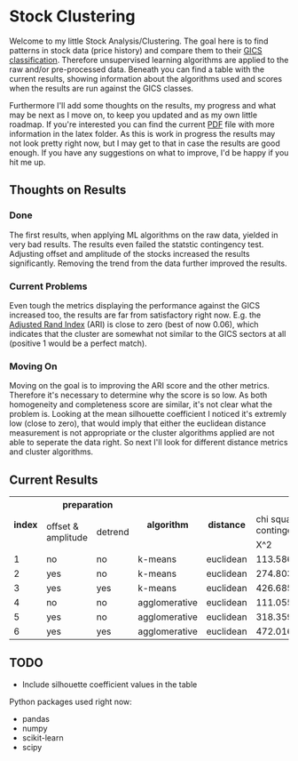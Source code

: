 # Stock Clustering

Welcome to my little Stock Analysis/Clustering. The goal here is to find patterns in stock data (price history) and compare them to their [GICS classification](https://en.wikipedia.org/wiki/Global_Industry_Classification_Standard). Therefore unsupervised learning algorithms are applied to the raw and/or pre-processed data. Beneath you can find a table with the current results, showing information about the algorithms used and scores when the results are run against the GICS classes.

Furthermore I'll add some thoughts on the results, my progress and what may be next as I move on, to keep you updated and as my own little roadmap. If you're interested you can find the current [PDF](../latex/main.pdf) file with more information in the latex folder. As this is work in progress the results may not look pretty right now, but I may get to that in case the results are good enough. If you have any suggestions on what to improve, I'd be happy if you hit me up.

## Thoughts on Results

### Done
The first results, when applying ML algorithms on the raw data, yielded in very bad results. The results even failed the statstic contingency test. Adjusting offset and amplitude of the stocks increased the results significantly. Removing the trend from the data further improved the results.

### Current Problems
Even tough the metrics displaying the performance against the GICS increased too, the results are far from satisfactory right now. E.g. the [Adjusted Rand Index](https://en.wikipedia.org/wiki/Rand_index#Adjusted_Rand_index) (ARI) is close to zero (best of now 0.06), which indicates that the cluster are somewhat not similar to the GICS sectors at all (positive 1 would be a perfect match). 

### Moving On
Moving on the goal is to improving the ARI score and the other metrics. Therefore it's necessary to determine why the score is so low. As both homogeneity and completeness score are similar, it's not clear what the problem is. Looking at the mean silhouette coefficient I noticed it's extremly low (close to zero), that would imply that either the euclidean distance measurement is not appropriate or the cluster algorithms applied are not able to seperate the data right. So next I'll look for different distance metrics and cluster algorithms.

## Current Results

<table class="tg">
  <tr>
    <th class="tg-s6z2" rowspan="3">index</th>
    <th class="tg-s6z2" colspan="2">preparation</th>
    <th class="tg-s6z2" rowspan="3">algorithm</th>
    <th class="tg-s6z2" rowspan="3">distance</th>
    <th class="tg-s6z2" colspan="10">metrics</th>
  </tr>
  <tr>
    <td class="tg-s6z2" rowspan="2">offset &amp;<br>  amplitude</td>
    <td class="tg-s6z2" rowspan="2">detrend</td>
    <td class="tg-s6z2" colspan="2">chi square<br>  contingency</td>
    <td class="tg-s6z2" colspan="2">G-Test</td>
    <td class="tg-s6z2" rowspan="2">[ARI](https://en.wikipedia.org/wiki/Rand_index#Adjusted_Rand_index)</td>
    <td class="tg-s6z2" rowspan="2">homogeneity</td>
    <td class="tg-s6z2" rowspan="2">completeness</td>
    <td class="tg-s6z2" rowspan="2">v_measure</td>
    <td class="tg-s6z2" rowspan="2">AMI</td>
    <td class="tg-baqh" rowspan="2">FM_score</td>
  </tr>
  <tr>
    <td class="tg-s6z2">X^2</td>
    <td class="tg-s6z2">p-val</td>
    <td class="tg-s6z2">G</td>
    <td class="tg-s6z2">p-val</td>
  </tr>
  <tr>
    <td class="tg-031e">1</td>
    <td class="tg-031e">no</td>
    <td class="tg-031e">no</td>
    <td class="tg-031e">k-means</td>
    <td class="tg-031e">euclidean</td>
    <td class="tg-031e">113.5868</td>
    <td class="tg-031e">0.1668</td>
    <td class="tg-031e">116.1262</td>
    <td class="tg-031e">0.1291</td>
    <td class="tg-031e">0.0029</td>
    <td class="tg-031e">0.0518</td>
    <td class="tg-031e">0.0646</td>
    <td class="tg-031e">0.0575</td>
    <td class="tg-031e">0.0117</td>
    <td class="tg-yw4l">0.1499</td>
  </tr>
  <tr>
    <td class="tg-031e">2</td>
    <td class="tg-031e">yes</td>
    <td class="tg-031e">no</td>
    <td class="tg-031e">k-means</td>
    <td class="tg-031e">euclidean</td>
    <td class="tg-031e">274.8038</td>
    <td class="tg-031e">0.0000</td>
    <td class="tg-031e">276.2700</td>
    <td class="tg-031e">0.0000</td>
    <td class="tg-031e">0.0368</td>
    <td class="tg-031e">0.1232</td>
    <td class="tg-031e">0.1271</td>
    <td class="tg-031e">0.1251</td>
    <td class="tg-031e">0.0791</td>
    <td class="tg-yw4l">0.1593</td>
  </tr>
  <tr>
    <td class="tg-031e">3</td>
    <td class="tg-031e">yes</td>
    <td class="tg-031e">yes</td>
    <td class="tg-031e">k-means</td>
    <td class="tg-031e">euclidean</td>
    <td class="tg-031e">426.6852</td>
    <td class="tg-031e">0.0000</td>
    <td class="tg-031e">361.6610</td>
    <td class="tg-031e">0.0000</td>
    <td class="tg-031e">0.0588</td>
    <td class="tg-031e">0.1613</td>
    <td class="tg-031e">0.1617</td>
    <td class="tg-031e">0.1615</td>
    <td class="tg-031e">0.1192</td>
    <td class="tg-yw4l">0.1710</td>
  </tr>
  <tr>
    <td class="tg-031e">4</td>
    <td class="tg-031e">no</td>
    <td class="tg-031e">no</td>
    <td class="tg-031e">agglomerative</td>
    <td class="tg-031e">euclidean</td>
    <td class="tg-031e">111.0553</td>
    <td class="tg-031e">0.2115</td>
    <td class="tg-031e">115.0035</td>
    <td class="tg-031e">0.1449</td>
    <td class="tg-031e">0.0047</td>
    <td class="tg-031e">0.0513</td>
    <td class="tg-031e">0.0685</td>
    <td class="tg-031e">0.0587</td>
    <td class="tg-031e">0.0116</td>
    <td class="tg-yw4l">0.1666</td>
  </tr>
  <tr>
    <td class="tg-031e">5</td>
    <td class="tg-031e">yes</td>
    <td class="tg-031e">no</td>
    <td class="tg-031e">agglomerative</td>
    <td class="tg-031e">euclidean</td>
    <td class="tg-031e">318.3593</td>
    <td class="tg-031e">0.0000</td>
    <td class="tg-031e">327.7027</td>
    <td class="tg-031e">0.0000</td>
    <td class="tg-031e">0.0494</td>
    <td class="tg-031e">0.1461</td>
    <td class="tg-031e">0.1496</td>
    <td class="tg-031e">0.1479</td>
    <td class="tg-031e">0.1036</td>
    <td class="tg-yw4l">0.1633</td>
  </tr>
  <tr>
    <td class="tg-yw4l">6</td>
    <td class="tg-yw4l">yes</td>
    <td class="tg-yw4l">yes</td>
    <td class="tg-yw4l">agglomerative</td>
    <td class="tg-yw4l">euclidean</td>
    <td class="tg-yw4l">472.0161</td>
    <td class="tg-yw4l">0.0000</td>
    <td class="tg-yw4l">395.4873</td>
    <td class="tg-yw4l">0.0000</td>
    <td class="tg-yw4l">0.0605</td>
    <td class="tg-yw4l">0.1764</td>
    <td class="tg-yw4l">0.1794</td>
    <td class="tg-yw4l">0.1779</td>
    <td class="tg-yw4l">0.1352</td>
    <td class="tg-yw4l">0.1737</td>
  </tr>
</table>

## TODO
  - Include silhouette coefficient values in the table


Python packages used right now:
  - pandas
  - numpy
  - scikit-learn
  - scipy

